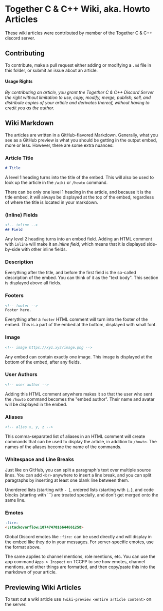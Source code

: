 # Together C & C++ Wiki, aka. Howto Articles

These wiki articles were contributed by member of the Together C & C++ discord server.

## Contributing

To contribute, make a pull request either adding or modifying a `.md` file in this folder, or submit an
issue about an article.

#### Usage Rights

*By contributing an article, you grant the Together C & C++ Discord Server the right
without limitation to use, copy, modify, merge, publish, sell, and distribute
copies of your article and derivates thereof, without having to credit you as the author.*

## Wiki Markdown

The articles are written in a GitHub-flavored Markdown.
Generally, what you see as a GitHub preview is what you should be getting in the
output embed, more or less.
However, there are some extra nuances:

### Article Title

```md
# Title
```
A level 1 heading turns into the title of the embed.
This will also be used to look up the article in the `/wiki` or `/howto` command.

There can be only one level 1 heading in the article, and because it is the
title embed, it will always be displayed at the top of the embed, regardless
of where the title is located in your markdown.

### (Inline) Fields
```md
<!-- inline -->
## Field
```
Any level 2 heading turns into an embed field.
Adding an HTML comment with `inline` will make it an *inline field*, which means
that it is displayed side-by-side with other inline fields.

### Description
Everything after the title, and before the first field is the so-called
description of the embed.
You can think of it as the "text body".
This section is displayed above all fields.

### Footers
```md
<!-- footer -->
Footer here.
```
Everything after a `footer` HTML comment will turn into the footer of the embed.
This is a part of the embed at the bottom, displayed with small font.

### Image
```md
<!-- image https://xyz.xyz/image.png -->
```
Any embed can contain exactly one image.
This image is displayed at the bottom of the embed, after any fields.

### User Authors
```md
<!-- user author -->
```
Adding this HTML comment anywhere makes it so that the user who sent the
`/howto` command becomes the "embed author".
Their name and avatar will be displayed in the embed.

### Aliases
```md
<!-- alias x, y, z -->
```
This comma-separated list of aliases in an HTML comment will create commands
that can be used to display the article, in addition to `/howto`.
The names of the aliases become the name of the commands.

### Whitespace and Line Breaks

Just like on GitHub, you can split a paragraph's text over multiple source
lines.
You can add `<br>` anywhere to insert a line break, and you can
split paragraphs by inserting at least one blank line between them.

Unordered lists (starting with `- `), ordered lists (starting with `1.`), and
code blocks (starting with \`\`\`) are treated specially, and don't get merged
onto the same line.

### Emotes

```md
:fire:
<:stackoverflow:1074747016644661258>
```
Global Discord emotes like `:fire:` can be used directly and will display in the
embed like they do in your messages.
For server-specific emotes, use the format above.

The same applies to channel mentions, role mentions, etc.
You can use the app command `Apps > Inspect` on TCCPP to see how emotes,
channel mentions, and other things are formatted, and then copy/paste this
into the markdown of your article.

## Previewing Wiki Articles

To test out a wiki article use `!wiki-preview <entire article content>` on the server.
